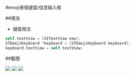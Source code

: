 #emoji表情键盘/信息输入框


##用法

* 键盘用法
``` Objective-C
self.textView = [UITextView new];
STEmojiKeyboard *keyboard = [STEmojiKeyboard keyboard];
keyboard.textView = self.textView;
```

##截图

![](https://github.com/zhenlintie/STEmojiKeyboard/raw/master/snapshot1.PNG)
![](https://github.com/zhenlintie/STEmojiKeyboard/raw/master/snapshot2.PNG)
![](https://github.com/zhenlintie/STEmojiKeyboard/raw/master/snapshot3.PNG)
